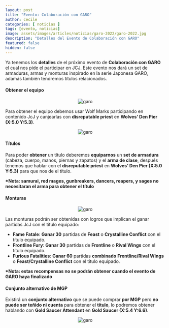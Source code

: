 ```yaml
---
layout: post
title: "Evento: Colaboración con GARO"
author: cecile
categories: [ noticias ]
tags: [evento, noticias]
image: assets/images/articles/noticias/garo-2022/garo-2022.jpg
description: "Detalles del Evento de Colaboración con GARO"
featured: false
hidden: false
---
```


Ya tenemos los **detalles** de el próximo evento de **Colaboración con GARO** el cual nos pide el participar en JCJ. Este evento nos dará un set de armaduras, armas y monturas inspirado en la serie Japonesa GARO, adamás también tendremos títulos relacionados.

#### Obtener el equipo

<p align="center"><img src="{{ site.baseurl }}/assets/images/articles/noticias/garo-2022/garo1.jpg" alt="garo"/></p>


Para obtener el equipo debemos usar Wolf Marks participando en contenido JcJ y canjearlas con **disreputable priest** en **Wolves’ Den Pier (X:5.0 Y:5.3)**.

<p align="center"><img src="{{ site.baseurl }}/assets/images/articles/noticias/garo-2022/garo2.png" alt="garo"/></p>

#### Títulos

Para poder **obtener** un título deberemos **equiparnos** un **set de armadura** (cabeza, cuerpo, manos, piernas y zapatos) y el **arma de clase**, después tenemos que hablar con el **disreputable priest** en **Wolves’ Den Pier (X:5.0 Y:5.3)** para que nos de el título.

**\*Nota:  samurai, red mages, gunbreakers, dancers, reapers, y sages no necesitaran el arma para obtener el título**

#### Monturas

<p align="center"><img src="{{ site.baseurl }}/assets/images/articles/noticias/garo-2022/garo3.jpg" alt="garo"/></p>

Las monturas podrán ser obtenidas con logros que implican el ganar partidas JcJ con el titulo equipado:

- **Fame Fatale**: **Ganar 30** partidas de **Feast** o **Crystalline Conflict** con el título equipado.
- **Frontline Fury**: **Ganar 30** partidas de **Frontline** o **Rival Wings** con el título equipado.
- **Furious Fatalities**: **Ganar 60** partidas **combinado** **Frontline/Rival Wings** o **Feast/Crystalline Conflict** con el título equipado.

**\*Nota: estas recompensas no se podrán obtener cuando el evento de GARO haya finalizado**

#### Conjunto alternativo de MGP

Existirá un **conjunto alternativo** que se puede comprar **por MGP** pero **no puede ser teñido ni cuenta** para obtener el **titulo**, lo podremos obtener hablando con **Gold Saucer Attendant** en **Gold Saucer (X:5.4 Y:6.6)**.

<p align="center"><img src="{{ site.baseurl }}/assets/images/articles/noticias/garo-2022/garo4.png" alt="garo"/></p>